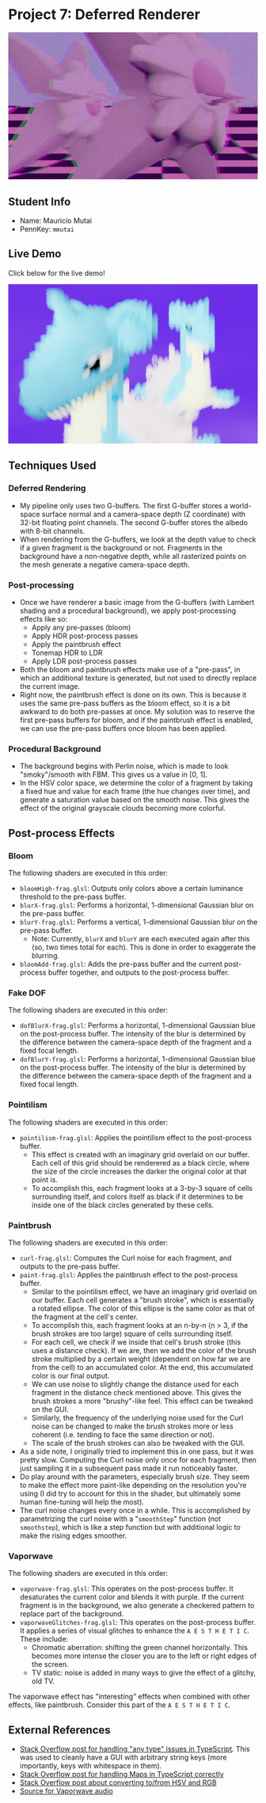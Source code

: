 # Project 7: Deferred Renderer

[![](images/staryu.png)](https://maukmu.github.io/homework-7-deferred-renderer-MauKMu)

## Student Info

- Name: Mauricio Mutai
- PennKey: `mmutai`

## Live Demo

Click below for the live demo!

[![](images/example.png)](https://maukmu.github.io/homework-7-deferred-renderer-MauKMu)

## Techniques Used

### Deferred Rendering

- My pipeline only uses two G-buffers. The first G-buffer stores a world-space surface normal and a camera-space depth (Z coordinate) with 32-bit floating point channels. The second G-buffer stores the albedo with 8-bit channels.
- When rendering from the G-buffers, we look at the depth value to check if a given fragment is the background or not. Fragments in the background have a non-negative depth, while all rasterized points on the mesh generate a negative camera-space depth.

### Post-processing

- Once we have renderer a basic image from the G-buffers (with Lambert shading and a procedural background), we apply post-processing effects like so:
  - Apply any pre-passes (bloom)
  - Apply HDR post-process passes
  - Apply the paintbrush effect
  - Tonemap HDR to LDR
  - Apply LDR post-process passes
- Both the bloom and paintbrush effects make use of a "pre-pass", in which an additional texture is generated, but not used to directly replace the current image.
- Right now, the paintbrush effect is done on its own. This is because it uses the same pre-pass buffers as the bloom effect, so it is a bit awkward to do both pre-passes at once. My solution was to reserve the first pre-pass buffers for bloom, and if the paintbrush effect is enabled, we can use the pre-pass buffers once bloom has been applied.

### Procedural Background

- The background begins with Perlin noise, which is made to look "smoky"/smooth with FBM. This gives us a value in [0, 1].
- In the HSV color space, we determine the color of a fragment by taking a fixed hue and value for each frame (the hue changes over time), and generate a saturation value based on the smooth noise. This gives the effect of the original grayscale clouds becoming more colorful.

## Post-process Effects

### Bloom

The following shaders are executed in this order:

- `bloomHigh-frag.glsl`: Outputs only colors above a certain luminance threshold to the pre-pass buffer.
- `blurX-frag.glsl`: Performs a horizontal, 1-dimensional Gaussian blur on the pre-pass buffer.
- `blurY-frag.glsl`: Performs a vertical, 1-dimensional Gaussian blur on the pre-pass buffer.
    - Note: Currently, `blurX` and `blurY` are each executed again after this (so, two times total for each). This is done in order to exaggerate the blurring.
- `bloomAdd-frag.glsl`: Adds the pre-pass buffer and the current post-process buffer together, and outputs to the post-process buffer.

### Fake DOF

The following shaders are executed in this order:

- `dofBlurX-frag.glsl`: Performs a horizontal, 1-dimensional Gaussian blue on the post-process buffer. The intensity of the blur is determined by the difference between the camera-space depth of the fragment and a fixed focal length.
- `dofBlurY-frag.glsl`: Performs a horizontal, 1-dimensional Gaussian blue on the post-process buffer. The intensity of the blur is determined by the difference between the camera-space depth of the fragment and a fixed focal length.

### Pointilism

The following shaders are executed in this order:

- `pointilism-frag.glsl`: Applies the pointilism effect to the post-process buffer.
  - This effect is created with an imaginary grid overlaid on our buffer. Each cell of this grid should be renderered as a black circle, where the size of the circle increases the darker the original color at that point is.
  - To accomplish this, each fragment looks at a 3-by-3 square of cells surrounding itself, and colors itself as black if it determines to be inside one of the black circles generated by these cells.

### Paintbrush

The following shaders are executed in this order:

- `curl-frag.glsl`: Computes the Curl noise for each fragment, and outputs to the pre-pass buffer. 
- `paint-frag.glsl`: Applies the paintbrush effect to the post-process buffer.
  - Similar to the pointilism effect, we have an imaginary grid overlaid on our buffer. Each cell generates a "brush stroke", which is essentially a rotated ellipse. The color of this ellipse is the same color as that of the fragment at the cell's center.
  - To accomplish this, each fragment looks at an n-by-n (n > 3, if the brush strokes are too large) square of cells surrounding itself. 
  - For each cell, we check if we inside that cell's brush stroke (this uses a distance check). If we are, then we add the color of the brush stroke multiplied by a certain weight (dependent on how far we are from the cell) to an accumulated color. At the end, this accumulated color is our final output.
  - We can use noise to slightly change the distance used for each fragment in the distance check mentioned above. This gives the brush strokes a more "brushy"-like feel. This effect can be tweaked on the GUI.
  - Similarly, the frequency of the underlying noise used for the Curl noise can be changed to make the brush strokes more or less coherent (i.e. tending to face the same direction or not).
  - The scale of the brush strokes can also be tweaked with the GUI.
- As a side note, I originally tried to implement this in one pass, but it was pretty slow. Computing the Curl noise only once for each fragment, then just sampling it in a subsequent pass made it run noticeably faster.
- Do play around with the parameters, especially brush size. They seem to make the effect more paint-like depending on the resolution you're using (I did try to account for this in the shader, but ultimately some human fine-tuning will help the most).
- The curl noise changes every once in a while. This is accomplished by parametrizing the curl noise with a "`smoothStep`" function (not `smoothstep`), which is like a step function but with additional logic to make the rising edges smoother.

### Vaporwave

The following shaders are executed in this order:

- `vaporwave-frag.glsl`: This operates on the post-process buffer. It desaturates the current color and blends it with purple. If the current fragment is in the background, we also generate a checkered pattern to replace part of the background.
- `vaporwaveGlitches-frag.glsl`: This operates on the post-process buffer. It applies a series of visual glitches to enhance the `A E S T H E T I C`. These include:
  - Chromatic aberration: shifting the green channel horizontally. This becomes more intense the closer you are to the left or right edges of the screen.
  - TV static: noise is added in many ways to give the effect of a glitchy, old TV.

The vaporwave effect has "interesting" effects when combined with other effects, like paintbrush. Consider this part of the `A E S T H E T I C`.

## External References

- [Stack Overflow post for handling "any type" issues in TypeScript](https://stackoverflow.com/questions/32968332/how-do-i-prevent-the-error-index-signature-of-object-type-implicitly-has-an-an). This was used to cleanly have a GUI with arbitrary string keys (more importantly, keys with whitespace in them).
- [Stack Overflow post for handling Maps in TypeScript correctly](https://stackoverflow.com/questions/34584578/typescript-es6-map-index-signature-of-object-type-implicitly-has-an-any-ty)
- [Stack Overflow post about converting to/from HSV and RGB](https://stackoverflow.com/questions/15095909/from-rgb-to-hsv-in-opengl-glsl)
- [Source for Vaporwave audio](https://www.youtube.com/watch?v=cU8HrO7XuiE)
